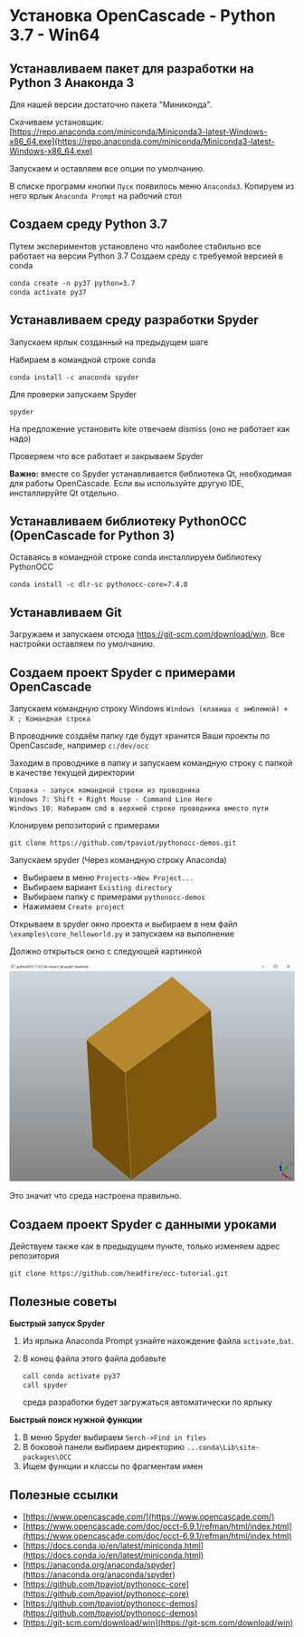 # Установка OpenCascade - Python 3.7 - Win64

## Устанавливаем пакет для разработки на Python 3 Анаконда 3

Для нашей версии достаточно пакета "Миниконда".

Скачиваем установщик: [https://repo.anaconda.com/miniconda/Miniconda3-latest-Windows-x86_64.exe](https://repo.anaconda.com/miniconda/Miniconda3-latest-Windows-x86_64.exe)

Запускаем и оставляем все опции по умолчанию.

В списке программ кнопки `Пуск` появилось меню `Anaconda3`. Копируем из него ярлык `Anaconda Prompt` на рабочий стол

## Создаем среду Python 3.7

Путем экспериментов установлено что наиболее стабильно все работает на версии Python 3.7 Создаем среду с требуемой версией в conda

```
conda create -n py37 python=3.7
conda activate py37
```

## Устанавливаем среду разработки Spyder

Запускаем ярлык созданный на предыдущем шаге

Набираем в командной строке conda
```
conda install -c anaconda spyder
```
Для проверки запускаем Spyder

```
spyder
```

На предложение установить kite отвечаем dismiss (оно не работает как надо)

Проверяем что все работает и закрываем Spyder

**Важно:** вместе со Spyder устанавливается библиотека Qt, необходимая для работы OpenCascade. Если вы используйте другую IDE, инсталлируйте Qt отдельно.

## Устанавливаем библиотеку PythonOCC (OpenCascade for Python 3)

Оставаясь в командной строке conda инсталлируем библиотеку PythonOCC
```
conda install -c dlr-sc pythonocc-core=7.4.0
```

## Устанавливаем Git

Загружаем и запускаем отсюда https://git-scm.com/download/win. Все настройки оставляем по умолчанию.

## Создаем проект Spyder с примерами OpenCascade

Запускаем командную строку Windows `Windows (клавиша с эмблемой) + X ; Командная строка`

В проводнике создаём папку где будут хранится Ваши проекты по OpenCascade, например `c:/dev/occ `

Заходим в проводнике в папку и запускаем командную строку с папкой в качестве текущей директории

```
Справка - запуск командной строки из проводника 
Windows 7: Shift + Right Mouse - Command Line Here
Windows 10: Набираем cmd в верхней строке проводника вместо пути
```

Клонируем репозиторий с примерами

```
git clone https://github.com/tpaviot/pythonocc-demos.git
```

Запускаем spyder (Через командную строку Anaconda)

* Выбираем в меню `Projects->New Project...`
* Выбираем вариант `Existing directory`
* Выбираем папку с примерами `pythonocc-demos`
* Нажимаем `Create project`

Открываем в spyder окно проекта и выбираем в нем файл `\examples\core_helloworld.py`
и запускаем на  выполнение

Должно открыться окно с следующей картинкой



![Test Image 3](../images/core_helloworld.png?)



Это значит что среда настроена правильно.

## Создаем проект Spyder с данными уроками

Действуем также как в предыдущем пункте, только изменяем адрес репозитория

```
git clone https://github.com/headfire/occ-tutorial.git
```

## Полезные советы

**Быстрый запуск Spyder** 

1. Из ярлыка Anaconda Prompt узнайте нахождение файла `activate,bat`. 

2. В конец файла этого файла добавьте 
   
   ```
   call conda activate py37
   call spyder
   ```
   
   среда разработки будет загружаться автоматически по ярлыку

**Быстрый поиск нужной функции**

1. В меню Spyder выбираем `Serch->Find in files`
2. В боковой панели выбираем директорию `...conda\Lib\site-packages\OCC`
3. Ищем функции и классы по фрагментам имен

## Полезные ссылки

* [https://www.opencascade.com/](https://www.opencascade.com/) 
* [https://www.opencascade.com/doc/occt-6.9.1/refman/html/index.html](https://www.opencascade.com/doc/occt-6.9.1/refman/html/index.html)
* [https://docs.conda.io/en/latest/miniconda.html](https://docs.conda.io/en/latest/miniconda.html)
* [https://anaconda.org/anaconda/spyder](https://anaconda.org/anaconda/spyder)
* [https://github.com/tpaviot/pythonocc-core](https://github.com/tpaviot/pythonocc-core)
* [https://github.com/tpaviot/pythonocc-demos](https://github.com/tpaviot/pythonocc-demos)
* [https://git-scm.com/download/win](https://git-scm.com/download/win)

 


